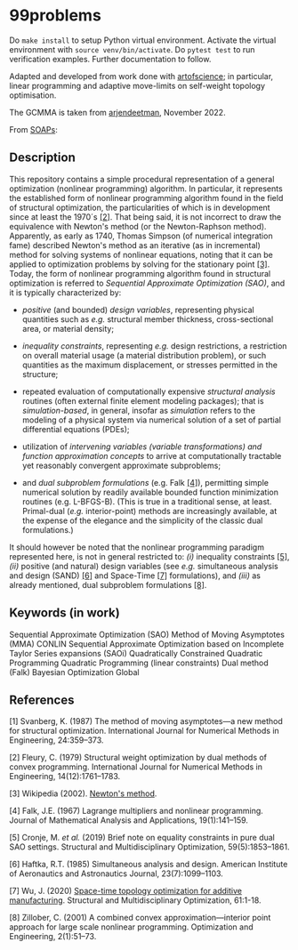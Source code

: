 # 99problems

Do `make install` to setup Python virtual environment. Activate the virtual environment with `source venv/bin/activate`. Do `pytest test` to run verification examples. Further documentation to follow.

Adapted and developed from work done with [artofscience](https://github.com/artofscience); in particular, linear programming and adaptive move-limits on self-weight topology optimisation.

The GCMMA is taken from [arjendeetman](https://github.com/arjendeetman/GCMMA-MMA-Python), November 2022.

From [SOAPs](https://github.com/dirkmunro89/SOAPs):

## Description

This repository contains a simple procedural representation of a general optimization (nonlinear programming) algorithm. In particular, it represents the established form of nonlinear programming algorithm found in the field of structural optimization, the particularities of which is in development since at least the 1970´s [[2]](#1). That being said, it is not incorrect to draw the equivalence with Newton's method (or the Newton-Raphson method). Apparently, as early as 1740, Thomas Simpson (of numerical integration fame) described Newton's method as an iterative (as in incremental) method for solving systems of nonlinear equations, noting that it can be applied to optimization problems by solving for the stationary point [[3]](#2). Today, the form of nonlinear programming algorithm found in structural optimization is referred to *Sequential Approximate Optimization (SAO)*, and it is typically characterized by:

- *positive* (and bounded) *design variables*, representing physical quantities such as *e.g.* structural member thickness, cross-sectional area, or material density;

- *inequality constraints*, representing *e.g.* design restrictions, a restriction on overall material usage (a material distribution problem), or such quantities as the maximum displacement, or stresses permitted in the structure;

- repeated evaluation of computationally expensive *structural analysis* routines (often external finite element modeling packages); that is *simulation-based*, in general, insofar as *simulation* refers to the modeling of a physical system via numerical solution of a set of partial differential equations (PDEs);

- utilization of *intervening variables (variable transformations) and function approximation concepts* to arrive at computationally tractable yet reasonably convergent approximate subproblems;

- and *dual subproblem formulations* (e.g. Falk [[4]](#3)), permitting simple numerical solution by readily available bounded function minimization routines (e.g. L-BFGS-B). (This is true in a traditional sense, at least. Primal-dual (*e.g.* interior-point) methods are increasingly available, at the expense of the elegance and the simplicity of the classic dual formulations.)

It should however be noted that the nonlinear programming paradigm represented here, is not in general restricted to: *(i)* inequality constraints [[5]](#4), *(ii)* positive (and natural) design variables (see *e.g.* simultaneous analysis and design (SAND) [[6]](#5) and Space-Time [[7]](#6) formulations), and *(iii)* as already mentioned, dual subproblem formulations [[8]](#7).

## Keywords (in work)

Sequential Approximate Optimization (SAO)
Method of Moving Asymptotes (MMA)
CONLIN
Sequential Approximate Optimization based on Incomplete Taylor Series expansions (SAOi)
Quadratically Constrained Quadratic Programming
Quadratic Programming (linear constraints)
Dual method (Falk)
Bayesian Optimization Global

## References
<a id="9">[1]</a>
Svanberg, K. (1987)
The method of moving asymptotes&mdash;a new method for structural optimization.
International Journal for Numerical Methods in Engineering, 24:359–373.

<a id="1">[2]</a>
Fleury, C. (1979)
Structural weight optimization by dual methods of convex programming.
International Journal for Numerical Methods in Engineering, 14(12):1761–1783.

<a id="2">[3]</a>
Wikipedia (2002).
[Newton's method](https://en.wikipedia.org/wiki/Newton%27s_method).

<a id="3">[4]</a>
Falk, J.E. (1967)
Lagrange multipliers and nonlinear programming.
Journal of Mathematical Analysis and Applications, 19(1):141–159.

<a id="4">[5]</a>
Cronje, M. *et al.* (2019)
Brief note on equality constraints in pure dual SAO settings.
Structural and Multidisciplinary Optimization, 59(5):1853–1861.

<a id="5">[6]</a>
Haftka, R.T. (1985) 
Simultaneous analysis and design. 
American Institute of Aeronautics and Astronautics Journal, 23(7):1099–1103.

<a id="6">[7]</a>
Wu, J. (2020) 
[Space-time topology optimization for additive manufacturing](https://doi.org/10.1007/s00158-019-02420-6). 
Structural and Multidisciplinary Optimization, 61:1-18.

<a id="7">[8]</a>
Zillober, C. (2001) 
A combined convex approximation&mdash;interior point approach for large scale
nonlinear programming. 
Optimization and Engineering, 2(1):51–73.
